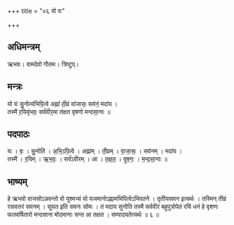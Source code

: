 +++
title = "०६ यो वः"

+++
## अधिमन्त्रम्
ऋभवः। वामदेवो गौतमः। त्रिष्टुप्।

## मन्त्रः
यो वः॑ सु॒नोत्य॑भिपि॒त्वे अह्नां॑ ती॒व्रं वा॑जासः॒ सव॑नं॒ मदा॑य ।  
तस्मै॑ र॒यिमृ॑भवः॒ सर्व॑वीर॒मा त॑क्षत वृषणो मन्दसा॒नाः ॥

## पदपाठः
यः । वः॒ । सु॒नोति॑ । अ॒भि॒ऽपि॒त्वे । अह्ना॑म् । ती॒व्रम् । वा॒जा॒सः॒ । सव॑नम् । मदा॑य ।  
तस्मै॑ । र॒यिम् । ऋ॒भ॒वः॒ । सर्व॑ऽवीरम् । आ । त॒क्ष॒त॒ । वृ॒ष॒णः॒ । म॒न्द॒सा॒नाः ॥

## भाष्यम्
हे ऋभवो वाजसोऽन्नवन्तो वो युश्मभ्यं यो यजमानोऽह्नामभिपित्वेऽभिपतने । तृतीयसवन इत्यर्थः । तस्मिन् तीव्रं रसवत्तरं सवनम् । सूयत इति सवनः सोमः । तं मदाय सुनोति तस्मै सर्ववीरं बहुपुत्रोपेतं रयिं धनं हे वृशणः फलवर्षितारो मन्दसाना मोदमानाः सन्त आ तक्षत । सम्पादयतेत्यर्थः ॥ ६ ॥